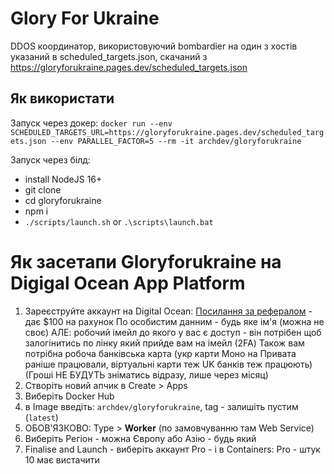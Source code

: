 # Glory For Ukraine

DDOS координатор, використовуючий bombardier на один з хостів указаний в scheduled_targets.json, скачаний з https://gloryforukraine.pages.dev/scheduled_targets.json

## Як використати

Запуск через докер: `docker run --env SCHEDULED_TARGETS_URL=https://gloryforukraine.pages.dev/scheduled_targets.json --env PARALLEL_FACTOR=5 --rm -it archdev/gloryforukraine`

Запуск через білд: 
- install NodeJS 16+
- git clone
- cd gloryforukraine
- npm i
- `./scripts/launch.sh` or `.\scripts\launch.bat`

# Як засетапи Gloryforukraine на Digigal Ocean App Platform

1. Зареєструйте аккаунт на Digital Ocean:
    [Посилання за рефералом](https://m.do.co/c/aa9c8e1fc61f) - дає $100 на рахунок
    По особистим данним - будь яке ім'я (можна не своє) АЛЕ: робочий імейл до якого у вас є доступ - він потрібен щоб залогінитись по лінку який прийде вам на імейл (2FA)
    Також вам потрібна робоча банківська карта (укр карти Моно на Привата раніше працювали, віртуальні карти теж UK банків теж працюють)
    (Гроші НЕ БУДУТЬ зніматись відразу, лише через місяц)
2. Створіть новий апчик в Create > Apps
3. Виберіть Docker Hub
4. в Image введіть: `archdev/gloryforukraine`, tag - залишіть пустим (`latest`) 
5. ОБОВ'ЯЗКОВО: Type > **Worker** (по замовчуванню там Web Service) 
6. Виберіть Регіон - можна Європу або Азію - будь який
7. Finalise and Launch - виберіть аккаунт Pro - і в Containers: Pro - штук 10 має вистачити
